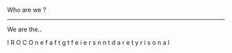 
Who are we ?
*****

We are the..

I R O C O
n e f a f
t g   t f
e i     e
r s     n
n t     d
a r     e
t y     r
i       s
o
n
a
l

